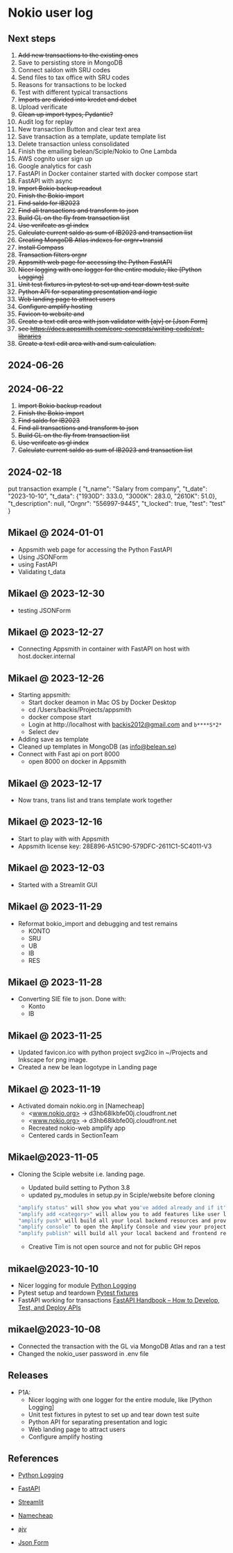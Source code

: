 # Nokio user log

## Next steps

1. ~~Add new transactions to the existing ones~~
1. Save to persisting store in MongoDB
1. Connect saldon with SRU codes
1. Send files to tax office with SRU codes
1. Reasons for transactions to be locked
1. Test with different typical transactions
1. ~~Imports are divided into kredet and debet~~
1. Upload verificate
1. ~~Clean up import types, Pydantic?~~
1. Audit log for replay
1. New transaction Button and clear text area
1. Save transaction as a template, update template list
1. Delete transaction unless consolidated
1. Finish the emailing belean/Sciple/Nokio to One Lambda
1. AWS cognito user sign up
1. Google analytics for cash
1. FastAPI in Docker container started with docker compose start
1. FastAPI with async
1. ~~Import Bokio backup readout~~
1. ~~Finish the Bokio import~~
1. ~~Find saldo for IB2023~~
1. ~~Find all transactions and transform to json~~
1. ~~Build GL on the fly from transaction list~~
1. ~~Use verifcate as gl index~~
1. ~~Calculate current saldo as sum of IB2023 and transaction list~~
1. ~~Creating MongoDB Atlas indexes for orgnr+transid~~
1. ~~Install Compass~~
1. ~~Transaction filters orgnr~~
1. ~~Appsmith web page for accessing the Python FastAPI~~
1. ~~Nicer logging with one logger for the entire module, like [Python Logging]~~
1. ~~Unit test fixtures in pytest to set up and tear down test suite~~
1. ~~Python API for separating presentation and logic~~
1. ~~Web landing page to attract users~~
1. ~~Configure amplify hosting~~
1. ~~Favicon to website and~~
1. ~~Create a text edit area with json validator with [ajv] or [Json Form]~~
1. ~~see <https://docs.appsmith.com/core-concepts/writing-code/ext-libraries>~~
1. ~~Create a text edit area with and sum calculation.~~

## 2024-06-26

## 2024-06-22

1. ~~Import Bokio backup readout~~
1. ~~Finish the Bokio import~~
1. ~~Find saldo for IB2023~~
1. ~~Find all transactions and transform to json~~
1. ~~Build GL on the fly from transaction list~~
1. ~~Use verifcate as gl index~~
1. ~~Calculate current saldo as sum of IB2023 and transaction list~~

## 2024-02-18

put transaction example
{
"t_name": "Salary from company",
"t_date": "2023-10-10",
"t_data": {"1930D": 333.0, "3000K": 283.0, "2610K": 51.0},
"t_description": null,
"Orgnr": "556997-9445",
"t_locked": true,
"test": "test"
}

## Mikael @ 2024-01-01

- Appsmith web page for accessing the Python FastAPI
- Using JSONForm
- using FastAPI
- Validating t_data

## Mikael @ 2023-12-30

- testing JSONForm

## Mikael @ 2023-12-27

- Connecting Appsmith in container with FastAPI on host with host.docker.internal

## Mikael @ 2023-12-26

- Starting appsmith:
  - Start docker deamon in Mac OS by Docker Desktop
  - cd /Users/backis/Projects/appsmith
  - docker compose start
  - Login at http://localhost
    with backis2012@gmail.com and `b****S*2*`
  - Select dev
- Adding save as template
- Cleaned up templates in MongoDB (as info@belean.se)
- Connect with Fast api on port 8000
  - open 8000 on docker in Appsmith

## Mikael @ 2023-12-17

- Now trans, trans list and trans template work together

## Mikael @ 2023-12-16

- Start to play with with Appsmith
- Appsmith license key: 28E896-A51C90-579DFC-2611C1-5C4011-V3

## Mikael @ 2023-12-03

- Started with a Streamlit GUI

## Mikael @ 2023-11-29

- Reformat bokio_import and debugging and test remains
  - KONTO
  - SRU
  - UB
  - IB
  - RES

## Mikael @ 2023-11-28

- Converting SIE file to json. Done with:
  - Konto
  - IB

## Mikael @ 2023-11-25

- Updated favicon.ico with python project svg2ico in ~/Projects and Inkscape for png image.
- Created a new be lean logotype in Landing page

## Mikael @ 2023-11-19

- Activated domain nokio.org in [Namecheap]
  - <www.nokio.org> -> d3hb68lkbfe00j.cloudfront.net
  - <www.nokio.org> -> d3hb68lkbfe00j.cloudfront.net
  - Recreated nokio-web amplify app
  - Centered cards in SectionTeam

## Mikael@2023-11-05

- Cloning the Sciple website i.e. landing page.

  - Updated build setting to Python 3.8
  - updated py_modules in setup.py in Sciple/website before cloning

  ```bash
  "amplify status" will show you what you've added already and if it's locally configured or deployed
  "amplify add <category>" will allow you to add features like user login or a backend API
  "amplify push" will build all your local backend resources and provision it in the cloud
  "amplify console" to open the Amplify Console and view your project status
  "amplify publish" will build all your local backend and frontend resources (if you have hosting category added) and provision it in the cloud
  ```

  - Creative Tim is not open source and not for public GH repos

## mikael@2023-10-10

- Nicer logging for module [Python Logging](https://betterstack.com/community/guides/logging/how-to-start-logging-with-python/)
- Pytest setup and teardown [Pytest fixtures](https://docs.pytest.org/en/6.2.x/fixture.html)
- FastAPI working for transactions [FastAPI Handbook – How to Develop, Test, and Deploy APIs](https://www.freecodecamp.org/news/fastapi-quickstart/)

## mikael@2023-10-08

- Connected the transaction with the GL via MongoDB Atlas and ran a test
- Changed the nokio_user password in .env file

## Releases

- P1A:
  - Nicer logging with one logger for the entire module, like [Python Logging]
  - Unit test fixtures in pytest to set up and tear down test suite
  - Python API for separating presentation and logic
  - Web landing page to attract users
  - Configure amplify hosting

## References

- [Python Logging](https://betterstack.com/community/guides/logging/how-to-start-logging-with-python/)

- [FastAPI](https://fastapi.tiangolo.com/)

- [Streamlit]()

- [Namecheap](https://ap.www.namecheap.com/domains/domaincontrolpanel/nokio.org/advancedns)

- [ajv](https://ajv.js.org/)

- [Json Form](https://docs.appsmith.com/reference/widgets/json-form)
